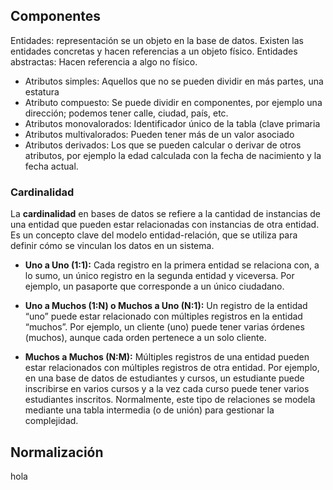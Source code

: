 ## Componentes
Entidades: representación se un objeto en la base de datos. 
Existen las entidades concretas y hacen referencias a un objeto físico.
Entidades abstractas: Hacen referencia a algo no físico.

- Atributos simples: Aquellos que no se pueden dividir en más partes, una estatura
- Atributo compuesto: Se puede dividir en componentes, por ejemplo una dirección; podemos tener calle, ciudad, país, etc.
- Atributos monovalorados: Identificador único de la tabla (clave primaria
- Atributos multivalorados: Pueden tener más de un valor asociado
- Atributos derivados: Los que se pueden calcular o derivar de otros atributos, por ejemplo la edad calculada con la fecha de nacimiento y la fecha actual.

### Cardinalidad
La **cardinalidad** en bases de datos se refiere a la cantidad de instancias de una entidad que pueden estar relacionadas con instancias de otra entidad. Es un concepto clave del modelo entidad-relación, que se utiliza para definir cómo se vinculan los datos en un sistema.

- **Uno a Uno (1:1):** Cada registro en la primera entidad se relaciona con, a lo sumo, un único registro en la segunda entidad y viceversa. Por ejemplo, un pasaporte que corresponde a un único ciudadano.
    
- **Uno a Muchos (1:N) o Muchos a Uno (N:1):** Un registro de la entidad “uno” puede estar relacionado con múltiples registros en la entidad “muchos”. Por ejemplo, un cliente (uno) puede tener varias órdenes (muchos), aunque cada orden pertenece a un solo cliente.
    
- **Muchos a Muchos (N:M):** Múltiples registros de una entidad pueden estar relacionados con múltiples registros de otra entidad. Por ejemplo, en una base de datos de estudiantes y cursos, un estudiante puede inscribirse en varios cursos y a la vez cada curso puede tener varios estudiantes inscritos. Normalmente, este tipo de relaciones se modela mediante una tabla intermedia (o de unión) para gestionar la complejidad.
## Normalización
hola
